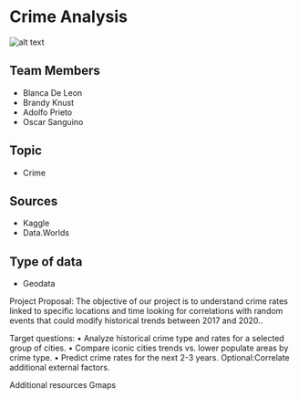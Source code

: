 # Crime Analysis

![alt text](https://www.google.com/url?sa=i&url=https%3A%2F%2Fwww.wjhg.com%2Fcontent%2Fnews%2FViolent-crime-rates-since-Hurricane-Michael-566794771.html&psig=AOvVaw3yKcBsOcL-_bzaACcn-6D6&ust=1614955406404000&source=images&cd=vfe&ved=0CAIQjRxqFwoTCKDm8-_vlu8CFQAAAAAdAAAAABAD)

## Team Members
* Blanca De Leon
* Brandy Knust 
* Adolfo Prieto
* Oscar Sanguino

## Topic
* Crime

## Sources
* Kaggle
* Data.Worlds

## Type of data	
* Geodata

Project Proposal:	The objective of our project is to understand crime rates linked to specific locations and time looking for correlations with random events that could modify historical trends between 2017 and 2020..

Target questions:
•	Analyze historical crime type and rates for a selected group of cities. 
•	Compare iconic cities trends vs. lower populate areas by crime type.
•	Predict crime rates for the next 2-3 years.
    Optional:Correlate additional external factors.

Additional resources	Gmaps
	


